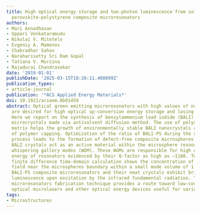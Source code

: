 ```yaml
---
title: High optical energy storage and two-photon luminescence from solution-processed
  perovskite-polystyrene composite microresonators
authors:
- Mari Annadhasan
- Uppari Venkataramudu
- Nikolai V. Mitetelo
- Evgeniy A. Mamonov
- Chakradhar Sahoo
- Naraharisetty Sri Ram Gopal
- Tatiana V. Murzina
- Rajadurai Chandrasekar
date: '2019-01-01'
publishDate: '2025-03-15T18:26:11.408699Z'
publication_types:
- article-journal
publication: '*ACS Applied Energy Materials*'
doi: 10.1021/acsaem.8b01459
abstract: Optical green emitting microresonators with high values of nonlinearity
  are desired for high optical up-conversion energy storage and lasing applications.
  Here we report on the synthesis of benzylammonium lead iodide (BALI) perovskite
  microcrystals made via antisolvent diffusion method. The use of polystyrene (PS)
  matrix helps the growth of environmentally stable BALI nanocrystals as a result
  of polymer capping. Optimization of the ratio of BALI-PS during the self-assembly
  process leads to the formation of defect-free composite microspheres. Further, these
  BALI crystals act as an active material within the microsphere resonators that display
  whispering gallery modes (WGM). These WGMs are responsible for high optical storage
  energy of resonators evidenced by their Q-factor as high as ∼1180. Two-dimensional
  finite difference time-domain calculation shows the concentration of the electric
  field near the microspheres boundary within a small mode volume of 1.83 μm3. Remarkably,
  BALI-PS composite microresonators and their neat crystals exhibit brilliant two-photon
  luminescence upon excitation by the infrared fundamental radiation. This simplistic
  microresonators fabrication technique provides a route toward low-cost nonlinear
  optical microlasers and other optical energy devices useful for various applications.
tags:
- Microstructures
---
```

